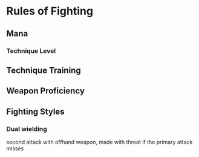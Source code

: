 # Rules of Fighting

## Mana

### Technique Level

## Technique Training

## Weapon Proficiency

## Fighting Styles

### Dual wielding

second attack with offhand weapon, made with threat if the primary attack misses



